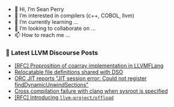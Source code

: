 - 👋 Hi, I’m Sean Perry
- 👀 I’m interested in compilers (c++, COBOL, llvm)
- 🌱 I’m currently learning ...
- 💞️ I’m looking to collaborate on ...
- 📫 How to reach me ...

<!---
s66perry/s66perry is a ✨ special ✨ repository because its `README.md` (this file) appears on your GitHub profile.
You can click the Preview link to take a look at your changes.
--->
### 📕 Latest LLVM Discourse Posts

<!-- DISCOURSE-LLVM:START -->
- [[RFC] Proprosition of coarray implementation in LLVMFLang](https://discourse.llvm.org/t/rfc-proprosition-of-coarray-implementation-in-llvmflang/74514#post_8)
- [Relocatable file definitions shared with DSO](https://discourse.llvm.org/t/relocatable-file-definitions-shared-with-dso/74391#post_8)
- [ORC JIT reports &quot;JIT session error: Could not register findDynamicUnwindSections&quot;](https://discourse.llvm.org/t/orc-jit-reports-jit-session-error-could-not-register-finddynamicunwindsections/74572#post_2)
- [Cross compilation failure with clang when sysroot is specified](https://discourse.llvm.org/t/cross-compilation-failure-with-clang-when-sysroot-is-specified/74573#post_1)
- [[RFC] Introducing `llvm-project/offload`](https://discourse.llvm.org/t/rfc-introducing-llvm-project-offload/74302?page=2#post_34)
<!-- DISCOURSE-LLVM:END -->

